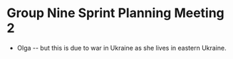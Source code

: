# Group Nine Sprint Planning Meeting 2

- Olga -- but this is due to war in Ukraine as she lives in eastern Ukraine.